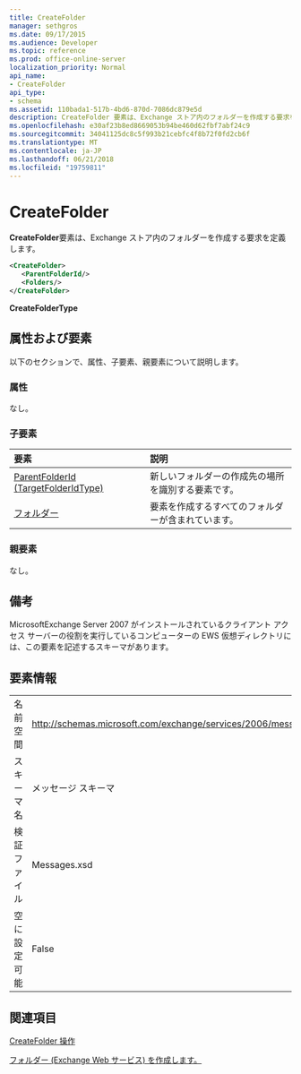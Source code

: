 ```yaml
---
title: CreateFolder
manager: sethgros
ms.date: 09/17/2015
ms.audience: Developer
ms.topic: reference
ms.prod: office-online-server
localization_priority: Normal
api_name:
- CreateFolder
api_type:
- schema
ms.assetid: 110bada1-517b-4bd6-870d-7086dc879e5d
description: CreateFolder 要素は、Exchange ストア内のフォルダーを作成する要求を定義します。
ms.openlocfilehash: e30af23b8ed8669053b94be460d62fbf7abf24c9
ms.sourcegitcommit: 34041125dc8c5f993b21cebfc4f8b72f0fd2cb6f
ms.translationtype: MT
ms.contentlocale: ja-JP
ms.lasthandoff: 06/21/2018
ms.locfileid: "19759811"
---
```

# <a name="createfolder"></a>CreateFolder

**CreateFolder**要素は、Exchange ストア内のフォルダーを作成する要求を定義します。 
  
```xml
<CreateFolder>
   <ParentFolderId/>
   <Folders/>
</CreateFolder>
```

 **CreateFolderType**
## <a name="attributes-and-elements"></a>属性および要素

以下のセクションで、属性、子要素、親要素について説明します。
  
### <a name="attributes"></a>属性

なし。
  
### <a name="child-elements"></a>子要素

|**要素**|**説明**|
|:-----|:-----|
|[ParentFolderId (TargetFolderIdType)](parentfolderid-targetfolderidtype.md) <br/> |新しいフォルダーの作成先の場所を識別する要素です。  <br/> |
|[フォルダー](folders-ex15websvcsotherref.md) <br/> |要素を作成するすべてのフォルダーが含まれています。  <br/> |
   
### <a name="parent-elements"></a>親要素

なし。
  
## <a name="remarks"></a>備考

MicrosoftExchange Server 2007 がインストールされているクライアント アクセス サーバーの役割を実行しているコンピューターの EWS 仮想ディレクトリには、この要素を記述するスキーマがあります。
  
## <a name="element-information"></a>要素情報

|||
|:-----|:-----|
|名前空間  <br/> |http://schemas.microsoft.com/exchange/services/2006/messages  <br/> |
|スキーマ名  <br/> |メッセージ スキーマ  <br/> |
|検証ファイル  <br/> |Messages.xsd  <br/> |
|空に設定可能  <br/> |False  <br/> |
   
## <a name="see-also"></a>関連項目




  [CreateFolder 操作](createfolder-operation.md)


[フォルダー (Exchange Web サービス) を作成します。](http://msdn.microsoft.com/library/3b15b0ec-8691-45ed-9a24-a91ff732d6cf%28Office.15%29.aspx)

